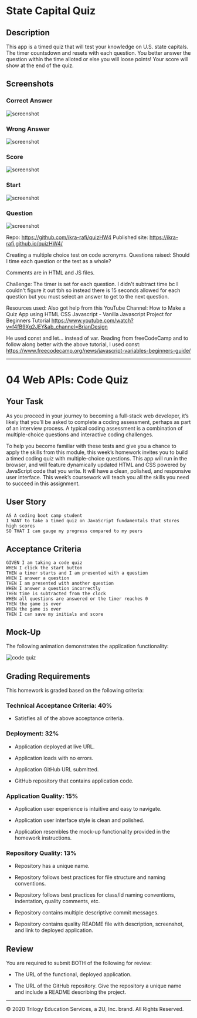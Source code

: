 # State Capital Quiz  
## Description 
This app is a timed quiz that will test your knowledge on U.S. state capitals. The timer countsdown and resets with each question. You better answer the question within the time alloted or else you will loose points! Your score will show at the end of the quiz.

## Screenshots 
### Correct Answer 
![screenshot](Assets/correctquiz.png) 
### Wrong Answer 
![screenshot](Assets/wrongquiz.png)
### Score 
![screenshot](Assets/scorequiz.png)
### Start  
![screenshot](Assets/readyquiz.png)
### Question  
![screenshot](Assets/questionquiz.png)  


Repo: https://github.com/ikra-rafi/quizHW4 
Published site: https://ikra-rafi.github.io/quizHW4/ 

Creating a multiple choice test on code acronyms.
Questions raised:   Should I time each question or the test as a whole?

Comments are in HTML and JS files.

Challenge: The timer is set for each question. I didn't subtract time bc I couldn't figure it out tbh 
so instead there is 15 seconds allowed for each question but you must select an answer to 
get to the next question. 

Resources used:
Also got help from this YouTube Channel:
How to Make a Quiz App using HTML CSS Javascript - Vanilla Javascript Project for Beginners Tutorial
https://www.youtube.com/watch?v=f4fB9Xg2JEY&ab_channel=BrianDesign

He used const and let... instead of var. Reading from freeCodeCamp and to follow along better with the above tutorial, 
I used const: https://www.freecodecamp.org/news/javascript-variables-beginners-guide/


----------------------------------------------------------------
                    


# 04 Web APIs: Code Quiz

## Your Task

As you proceed in your journey to becoming a full-stack web developer, it’s likely that you’ll be asked to complete a coding assessment, perhaps as part of an interview process. A typical coding assessment is a combination of multiple-choice questions and interactive coding challenges. 

To help you become familiar with these tests and give you a chance to apply the skills from this module, this week’s homework invites you to build a timed coding quiz with multiple-choice questions. This app will run in the browser, and will feature dynamically updated HTML and CSS powered by JavaScript code that you write. It will have a clean, polished, and responsive user interface. This week’s coursework will teach you all the skills you need to succeed in this assignment.


## User Story

```
AS A coding boot camp student
I WANT to take a timed quiz on JavaScript fundamentals that stores high scores
SO THAT I can gauge my progress compared to my peers
```


## Acceptance Criteria

```
GIVEN I am taking a code quiz
WHEN I click the start button
THEN a timer starts and I am presented with a question
WHEN I answer a question
THEN I am presented with another question
WHEN I answer a question incorrectly
THEN time is subtracted from the clock
WHEN all questions are answered or the timer reaches 0
THEN the game is over
WHEN the game is over
THEN I can save my initials and score
```


## Mock-Up

The following animation demonstrates the application functionality:

![code quiz](./Assets/04-web-apis-homework-demo.gif)


## Grading Requirements

This homework is graded based on the following criteria: 

### Technical Acceptance Criteria: 40%

* Satisfies all of the above acceptance criteria.

### Deployment: 32%

* Application deployed at live URL.

* Application loads with no errors.

* Application GitHub URL submitted.

* GitHub repository that contains application code.

### Application Quality: 15%

* Application user experience is intuitive and easy to navigate.

* Application user interface style is clean and polished.

* Application resembles the mock-up functionality provided in the homework instructions.

### Repository Quality: 13%

* Repository has a unique name.

* Repository follows best practices for file structure and naming conventions.

* Repository follows best practices for class/id naming conventions, indentation, quality comments, etc.

* Repository contains multiple descriptive commit messages.

* Repository contains quality README file with description, screenshot, and link to deployed application.


## Review

You are required to submit BOTH of the following for review:

* The URL of the functional, deployed application.

* The URL of the GitHub repository. Give the repository a unique name and include a README describing the project.

- - -
© 2020 Trilogy Education Services, a 2U, Inc. brand. All Rights Reserved.
